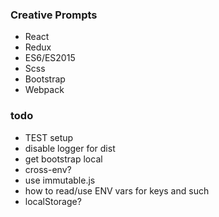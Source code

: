 ### Creative Prompts

* React
* Redux
* ES6/ES2015
* Scss
* Bootstrap
* Webpack

### todo

 * TEST setup
 * disable logger for dist
 * get bootstrap local
 * cross-env?
 * use immutable.js
 * how to read/use ENV vars for keys and such
 * localStorage?
